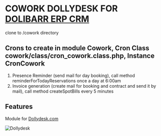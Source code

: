 # COWORK DOLLYDESK FOR [DOLIBARR ERP CRM](https://www.dolibarr.org)

clone to /cowork directory

## Crons to create in module Cowork, Cron Class cowork/class/cron_cowork.class.php, Instance CronCowork

1. Presence Reminder (send mail for day booking), call method reminderForTodayReservations once a day at 6:00am
2. Invoice generation (create mail for booking and contract and send it by mail), call method createSpotBills every 5 minutes

## Features

Module for [Dollydesk.com](https://www.dollydesk.com/)

![Dollydesk](https://assets-global.website-files.com/652fdadc8a45c803a3da7d4f/652fe8de4571a8245f9399b5_dolly%20logo%202.svg)
